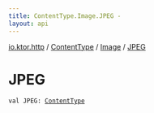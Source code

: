 ```yaml
---
title: ContentType.Image.JPEG - 
layout: api
---
```


<div class='api-docs-breadcrumbs'><a href="../../index.html">io.ktor.http</a> / <a href="../index.html">ContentType</a> / <a href="index.html">Image</a> / <a href="./-j-p-e-g.html">JPEG</a></div>

# JPEG

<div class="signature"><code><span class="keyword">val </span><span class="identifier">JPEG</span><span class="symbol">: </span><a href="../index.html"><span class="identifier">ContentType</span></a></code></div>
